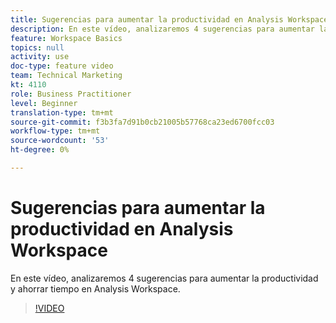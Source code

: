 ```yaml
---
title: Sugerencias para aumentar la productividad en Analysis Workspace
description: En este vídeo, analizaremos 4 sugerencias para aumentar la productividad y ahorrar tiempo en Analysis Workspace.
feature: Workspace Basics
topics: null
activity: use
doc-type: feature video
team: Technical Marketing
kt: 4110
role: Business Practitioner
level: Beginner
translation-type: tm+mt
source-git-commit: f3b3fa7d91b0cb21005b57768ca23ed6700fcc03
workflow-type: tm+mt
source-wordcount: '53'
ht-degree: 0%

---
```



# Sugerencias para aumentar la productividad en Analysis Workspace

En este vídeo, analizaremos 4 sugerencias para aumentar la productividad y ahorrar tiempo en Analysis Workspace.

>[!VIDEO](https://video.tv.adobe.com/v/31157/?quality=12)
